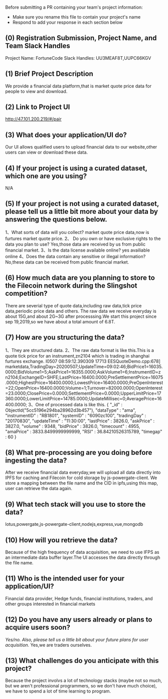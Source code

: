  <FortuneCode>

Before submitting a PR containing your team's project information:
- Make sure you rename this file to contain your project's name
- Respond to add your response in each section below

## (0) Registration Submission, Project Name, and Team Slack Handles

Project Name: FortuneCode
Slack Handles: UU3MEAF8T,UUPC66KGV

## (1) Brief Project Description

We provide a financial data platform,that is market quote price data for people to view and download.

## (2) Link to Project UI

http://47.101.200.219/#/pair

## (3) What does your application/UI do?

Our UI allows qualified users to upload financial data to our website,other users can view or download these data.

## (4) If your project is using a curated dataset, which one are you using?

N/A

## (5) If your project is not using a curated dataset, please tell us a little bit more about your data by answering the questions below.
1、What sorts of data will you collect?
   market quote price data,now is furtures market quote price.
2、 Do you own or have exclusive rights to the data you plan to use?
   Yes,those data are received by us from public financial market.
3、Is the data license available online?
   yes availiable online
4、Does the data contain any sensitive or illegal information?
   No,these data can be received from  public financial market.
## (6) How much data are you planning to store to the Filecoin network during the Slingshot competition?

There are severial type of quote data,including raw data,tick price data,periodic price data and others. The raw data we receive everyday is about 15G,and about 2G~3G after processsing.We start this project since sep 19,2019,so we have about a total amount of 6.8T.  

## (7) How are you structuring the data?
1、They are structured data.
2、The raw data format is like this.This is a quote tick price for an instrument,zn2104 which is trading in shanghai furtures exchange.
I0507 08:59:12.390309 17713 EESQuoteDemo.cpp:678] marketdata,TradingDay=20200507;UpdateTime=09:02:46;BidPrice1=16035.0000;BidVolume1=5;AskPrice1=16355.0000;AskVolume1=6;InstrumentID=zn2104;ExchangeID=SHFE;LastPrice=16400.0000;PreSettlementPrice=16075.0000;HighestPrice=16400.0000;LowestPrice=16400.0000;PreOpenInterest=22;OpenPrice=16400.0000;Volume=1;Turnover=82000.0000;OpenInterest=23.0000;ClosePrice=0.0000;SettlementPrice=0.0000;UpperLimitPrice=17360.0000;LowerLimitPrice=14785.0000;UpdateMillisec=0;AveragePrice=16400.0000;
3、One of processed data is like this.
{
  "_id" : ObjectId("5cc5196e294ba28962d3b457"),
  "dataType" : "ama",
  "instrumentID" : "RB1801",
  "systemID" : "6090zc100",
  "tradingDay" : "20170830",
  "updateTime" : "11:30:00",
  "lastPrice" : 3826.0,
  "askPrice" : 3827.0,
  "volume" : 9348,
  "bidPrice" : 3826.0,
  "timecount" : 4955,
  "amaPrice" : 3833.8499999999999,
  "RSI" : 36.84210526315789,
  "timegap" : 60
}

## (8) What pre-processing are you doing before ingesting the data?
After we receive financial data everyday,we will upload all data directly into IPFS for caching and Filecoin for cold storage by js-powergate-client. We store a mapping between the file name and the CID in ipfs,using this map, user can retrieve the data again.

## (9)  What tech stack will you use to store the data?
lotus,powergate,js-powergate-client,nodejs,express,vue,mongodb

## (10) How will you retrieve the data?

Because of the high frequency of data acquisition, we need to use IFPS as an intermediate data buffer layer.The UI accesses the data directly through the file name.

## (11) Who is the intended user for your application/UI?


Financial data provider, Hedge funds, financial institutions, traders, and other groups interested in financial markets

## (12) Do you have any users already or plans to acquire users soon?

*Yes/no. Also, please tell us a little bit about your future plans for user acquisition.*
Yes,we are traders ourselves.

## (13) What challenges do you anticipate with this project?

Because the project involvs a lot of technology stacks (maybe not so much, but we aren't professional programmers, so we don't have much choice), we have to spend a lot of time learning to program.
